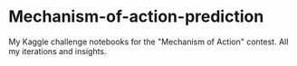 # Mechanism-of-action-prediction
My Kaggle challenge notebooks for the "Mechanism of Action" contest. All my iterations and insights. 
